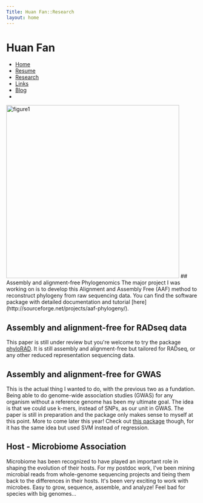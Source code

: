 ```yaml
---
Title: Huan Fan::Research
layout: home
---
```


<h1 class="sitename">Huan Fan</h1>
  <ul class="nav pills">
  <li><a href="/"><i class="fa fa-home fa-fw"></i> Home</a></li>
  <li><a href="resume.html" title="Curriculumn Vitae"><i class="fa fa-book fa-fw"></i> Resume</a></li>
  <li class="active"><a href="research.html" title="Research"><i class="fa fa-flask fa-fw"></i> Research</a></li>
  <li><a href="links.html" title="Useful links"><i class="fa fa-suitcase fa-fw"></i> Links</a></li>
  <li><a href="/en/"><i class="fa fa-sitemap fa-fw"></i> Blog</a></li>
  <li><a href="README.html"><i class="fa fa-info-circle fa-fw"></i> </a></li>
</ul>

<img width="456" alt="figure1" src="https://user-images.githubusercontent.com/7167719/31589516-77900134-b1c8-11e7-8748-fddf6cb3a2f7.png">
## Assembly and alignment-free Phylogenomics
The major project I was working on is to develop this Alignment and Assembly Free (AAF) method to reconstruct phylogeny from raw sequencing data. You can find the software package with detailed documentation and tutorial  [here](http://sourceforge.net/projects/aaf-phylogeny/).

## Assembly and alignment-free for RADseq data
This paper is still under review but you're welcome to try the package [phyloRAD](https://github.com/fanhuan/phyloRAD). It is still assembly and alignment-free but tailored for RADseq, or any other reduced representation sequencing data. 

## Assembly and alignment-free for GWAS
This is the actual thing I wanted to do, with the previous two as a fundation. Being able to do genome-wide association studies (GWAS) for any organism without a reference genome has been my ultimate goal. The idea is that we could use k-mers, instead of SNPs, as our unit in GWAS. The paper is still in preparation and the package only makes sense to myself at this point. More to come later this year! Check out [this package](https://aldro61.github.io/kover/doc_example.html) though, for it has the same idea but used SVM instead of regression.

## Host - Microbiome Association
Microbiome has been recognized to have played an important role in shaping the evolution of their hosts. For my postdoc work, I've been mining microbial reads from whole-genome sequencing projects and tieing them back to the differences in their hosts. It's been very exciting to work with microbes. Easy to grow, sequence, assemble, and analyze! Feel bad for species with big genomes...
